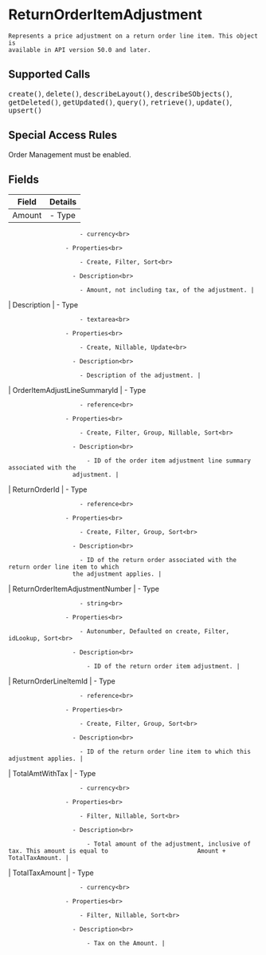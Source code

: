 # ReturnOrderItemAdjustment

    Represents a price adjustment on a return order line item. This object is
    available in API version 50.0 and later. 

## Supported Calls

<samp class="codeph nolang">create()</samp>,  <samp class="codeph nolang">delete()</samp>,  <samp class="codeph nolang">describeLayout()</samp>,  <samp class="codeph nolang">describeSObjects()</samp>,  <samp class="codeph nolang">getDeleted()</samp>, <samp class="codeph nolang">getUpdated()</samp>,  <samp class="codeph nolang">query()</samp>,  <samp class="codeph nolang">retrieve()</samp>,  <samp class="codeph nolang">update()</samp>,  <samp class="codeph nolang">upsert()</samp>

## Special Access Rules

Order Management must be enabled.

## Fields

| Field | Details |
| --- | --- |
| Amount | - Type<br>

                        - currency<br>

                    - Properties<br>

                        - Create, Filter, Sort<br>

                      - Description<br>

                        - Amount, not including tax, of the adjustment. |
| Description | - Type<br>

                        - textarea<br>

                    - Properties<br>

                        - Create, Nillable, Update<br>

                      - Description<br>

                        - Description of the adjustment. |
| OrderItemAdjustLineSummaryId | - Type<br>

                        - reference<br>

                    - Properties<br>

                        - Create, Filter, Group, Nillable, Sort<br>

                      - Description<br>

                          - ID of the order item adjustment line summary associated with the
                      adjustment. |
| ReturnOrderId | - Type<br>

                        - reference<br>

                    - Properties<br>

                        - Create, Filter, Group, Sort<br>

                      - Description<br>

                        - ID of the return order associated with the return order line item to which
                      the adjustment applies. |
| ReturnOrderItemAdjustmentNumber | - Type<br>

                        - string<br>

                    - Properties<br>

                        - Autonumber, Defaulted on create, Filter, idLookup, Sort<br>

                      - Description<br>

                          - ID of the return order item adjustment. |
| ReturnOrderLineItemId | - Type<br>

                        - reference<br>

                    - Properties<br>

                        - Create, Filter, Group, Sort<br>

                      - Description<br>

                        - ID of the return order line item to which this adjustment applies. |
| TotalAmtWithTax | - Type<br>

                        - currency<br>

                    - Properties<br>

                        - Filter, Nillable, Sort<br>

                      - Description<br>

                          - Total amount of the adjustment, inclusive of tax. This amount is equal to                         Amount + TotalTaxAmount. |
| TotalTaxAmount | - Type<br>

                        - currency<br>

                    - Properties<br>

                        - Filter, Nillable, Sort<br>

                      - Description<br>

                          - Tax on the Amount. |